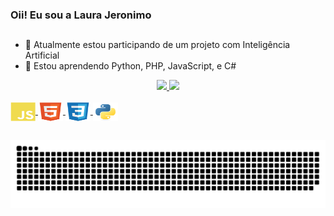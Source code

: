 ### Oii! Eu sou a Laura Jeronimo

##

- 🔭 Atualmente estou participando de um projeto com Inteligência Artificial 
- 🌱 Estou aprendendo Python, PHP, JavaScript, e C#

<div align="center">
  <a href="https://github.com/laura-jeronimo">
  <img height="180em" src="https://github-readme-stats.vercel.app/api?username=laura-jeronimo&show_icons=true&theme=radical&include_all_commits=true&count_private=true"/>
  <img height="180em" src="https://github-readme-stats.vercel.app/api/top-langs/?username=laura-jeronimo&layout=compact&langs_count=7&theme=radical"/>
</div>

<div style="display: inline_block"><br>
  <img align="center" alt="Laura-Js" height="30" width="40" src="https://raw.githubusercontent.com/devicons/devicon/master/icons/javascript/javascript-plain.svg">
  <img align="center" alt="Laura-HTML" height="30" width="40" src="https://raw.githubusercontent.com/devicons/devicon/master/icons/html5/html5-original.svg">
  <img align="center" alt="Laura-CSS" height="30" width="40" src="https://raw.githubusercontent.com/devicons/devicon/master/icons/css3/css3-original.svg">
  <img align="center" alt="Laura-Python" height="30" width="40" src="https://raw.githubusercontent.com/devicons/devicon/master/icons/python/python-original.svg">
</div>

##

![Snake animation](https://github.com/laura-jeronimo/laura-jeronimo/blob/output/github-contribution-grid-snake.svg)
